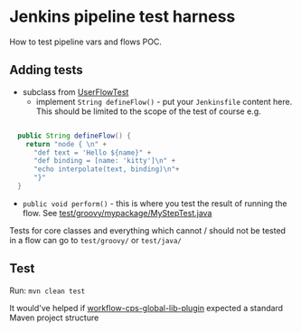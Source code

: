 # Jenkins pipeline test harness

How to test pipeline vars and flows POC.


## Adding tests

- subclass from [UserFlowTest](test/groovy/mypackage/UserFlowTest.java)
    - implement `String defineFlow()` - put your `Jenkinsfile` content
      here. This should be limited to the scope of the test of course
      e.g.

```java

  public String defineFlow() {
    return "node { \n" +
      "def text = 'Hello ${name}" +
      "def binding = [name: 'kitty']\n" +
      "echo interpolate(text, binding)\n"+
      "}"
  }

```

- `public void perform()` - this is where you test the result of running
  the flow. See
  [test/groovy/mypackage/MyStepTest.java](test/groovy/mypackage/MyStepTest.java)

Tests for core classes and everything which cannot / should not be
tested in a flow can go to `test/groovy/` or `test/java/`

## Test

Run: `mvn clean test`

It would've helped if
[workflow-cps-global-lib-plugin](https://github.com/jenkinsci/workflow-cps-global-lib-plugin)
expected a standard Maven project structure

